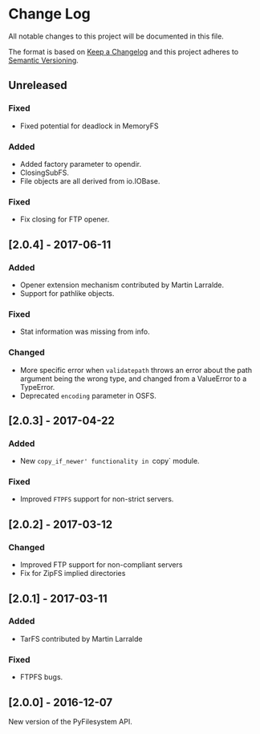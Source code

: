 # Change Log
All notable changes to this project will be documented in this file.

The format is based on [Keep a Changelog](http://keepachangelog.com/)
and this project adheres to [Semantic Versioning](http://semver.org/).

## Unreleased

### Fixed
- Fixed potential for deadlock in MemoryFS

### Added

- Added factory parameter to opendir.
- ClosingSubFS.
- File objects are all derived from io.IOBase.

### Fixed

- Fix closing for FTP opener.

## [2.0.4] - 2017-06-11

### Added

- Opener extension mechanism contributed by Martin Larralde.
- Support for pathlike objects.

### Fixed

- Stat information was missing from info.

### Changed

- More specific error when `validatepath` throws an error about the path
    argument being the wrong type, and changed from a ValueError to a
    TypeError.
- Deprecated `encoding` parameter in OSFS.

## [2.0.3] - 2017-04-22

### Added

- New `copy_if_newer' functionality in `copy` module.

### Fixed

- Improved `FTPFS` support for non-strict servers.

## [2.0.2] - 2017-03-12

### Changed
- Improved FTP support for non-compliant servers
- Fix for ZipFS implied directories

## [2.0.1] - 2017-03-11

### Added
- TarFS contributed by Martin Larralde

### Fixed

- FTPFS bugs.

## [2.0.0] - 2016-12-07

New version of the PyFilesystem API.


